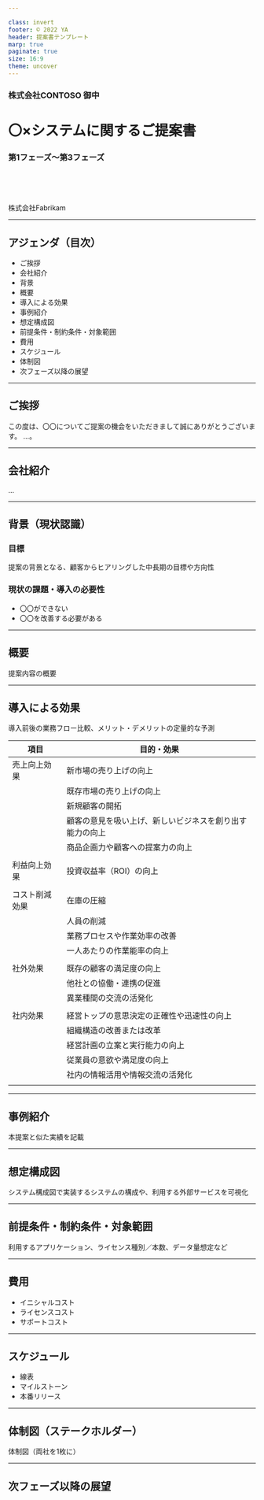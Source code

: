 ```yaml
---

class: invert
footer: © 2022 YA
header: 提案書テンプレート
marp: true
paginate: true
size: 16:9
theme: uncover
---
```


### 株式会社CONTOSO 御中

# 〇×システムに関するご提案書

### 第1フェーズ～第3フェーズ

<br><br><br>

株式会社Fabrikam

<!--
_backgroundColor: lightgray
_class: lead
_header: ""
_paginate: false
-->

---

## アジェンダ（目次）

- ご挨拶
- 会社紹介
- 背景
- 概要
- 導入による効果
- 事例紹介
- 想定構成図
- 前提条件・制約条件・対象範囲
- 費用
- スケジュール
- 体制図
- 次フェーズ以降の展望

---

## ご挨拶

この度は、〇〇についてご提案の機会をいただきまして誠にありがとうございます。
…。

---

## 会社紹介

…

---

## 背景（現状認識）

### 目標

提案の背景となる、顧客からヒアリングした中長期の目標や方向性

### 現状の課題・導入の必要性

- 〇〇ができない
- 〇〇を改善する必要がある

---

## 概要

提案内容の概要

---

## 導入による効果

導入前後の業務フロー比較、メリット・デメリットの定量的な予測


| 項目           | 目的・効果                                               |
| -------------- | -------------------------------------------------------- |
| 売上向上効果   | 新市場の売り上げの向上                                   |
|                | 既存市場の売り上げの向上                                 |
|                | 新規顧客の開拓                                           |
|                | 顧客の意見を吸い上げ、新しいビジネスを創り出す能力の向上 |
|                | 商品企画力や顧客への提案力の向上                         |
|                |                                                          |
| 利益向上効果   | 投資収益率（ROI）の向上                                  |
|                |                                                          |
| コスト削減効果 | 在庫の圧縮                                               |
|                | 人員の削減                                               |
|                | 業務プロセスや作業効率の改善                             |
|                | 一人あたりの作業能率の向上                               |
|                |                                                          |
| 社外効果       | 既存の顧客の満足度の向上                                 |
|                | 他社との協働・連携の促進                                 |
|                | 異業種間の交流の活発化                                   |
|                |                                                          |
| 社内効果       | 経営トップの意思決定の正確性や迅速性の向上               |
|                | 組織構造の改善または改革                                 |
|                | 経営計画の立案と実行能力の向上                           |
|                | 従業員の意欲や満足度の向上                               |
|                | 社内の情報活用や情報交流の活発化                         |
|                |                                                          |

---

## 事例紹介

本提案と似た実績を記載

---

## 想定構成図

システム構成図で実装するシステムの構成や、利用する外部サービスを可視化

---

## 前提条件・制約条件・対象範囲

利用するアプリケーション、ライセンス種別／本数、データ量想定など

---

## 費用

- イニシャルコスト
- ライセンスコスト
- サポートコスト

---

## スケジュール

- 線表
- マイルストーン
- 本番リリース

---

## 体制図（ステークホルダー）

体制図（両社を1枚に）

---

## 次フェーズ以降の展望
